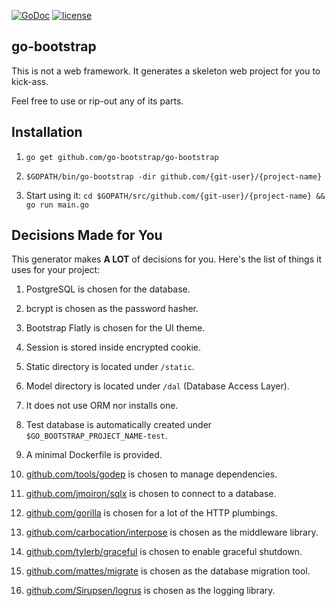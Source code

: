 [![GoDoc](https://godoc.org/github.com/go-bootstrap/go-bootstrap?status.svg)](http://godoc.org/github.com/go-bootstrap/go-bootstrap)
[![license](http://img.shields.io/badge/license-MIT-red.svg?style=flat)](https://raw.githubusercontent.com/go-bootstrap/go-bootstrap/master/LICENSE.md)

## go-bootstrap

This is not a web framework. It generates a skeleton web project for you to kick-ass.

Feel free to use or rip-out any of its parts.


## Installation

1. `go get github.com/go-bootstrap/go-bootstrap`

2. `$GOPATH/bin/go-bootstrap -dir github.com/{git-user}/{project-name}`

3. Start using it: `cd $GOPATH/src/github.com/{git-user}/{project-name} && go run main.go`


## Decisions Made for You

This generator makes **A LOT** of decisions for you. Here's the list of things it uses for your project:

1. PostgreSQL is chosen for the database.

2. bcrypt is chosen as the password hasher.

3. Bootstrap Flatly is chosen for the UI theme.

4. Session is stored inside encrypted cookie.

5. Static directory is located under `/static`.

6. Model directory is located under `/dal` (Database Access Layer).

7. It does not use ORM nor installs one.

8. Test database is automatically created under `$GO_BOOTSTRAP_PROJECT_NAME-test`.

9. A minimal Dockerfile is provided.

10. [github.com/tools/godep](https://github.com/tools/godep) is chosen to manage dependencies.

11. [github.com/jmoiron/sqlx](https://github.com/jmoiron/sqlx) is chosen to connect to a database.

12. [github.com/gorilla](https://github.com/gorilla) is chosen for a lot of the HTTP plumbings.

13. [github.com/carbocation/interpose](https://github.com/carbocation/interpose) is chosen as the middleware library.

14. [github.com/tylerb/graceful](https://github.com/tylerb/graceful) is chosen to enable graceful shutdown.

15. [github.com/mattes/migrate](https://github.com/mattes/migrate) is chosen as the database migration tool.

16. [github.com/Sirupsen/logrus](https://github.com/Sirupsen/logrus) is chosen as the logging library.
